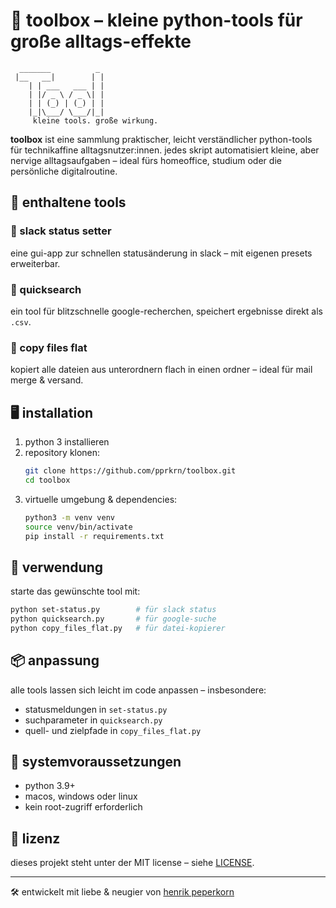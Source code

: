 # 🧰 toolbox – kleine python-tools für große alltags-effekte

```
  _______          _              
 |__   __|        | | 
    | | ___   ___ | |          
    | |/ _ \ / _ \| |        
    | | (_) | (_) | |    
    |_|\___/ \___/|_|           
     kleine tools. große wirkung.     
```

**toolbox** ist eine sammlung praktischer, leicht verständlicher python-tools für technikaffine alltagsnutzer:innen. jedes skript automatisiert kleine, aber nervige alltagsaufgaben – ideal fürs homeoffice, studium oder die persönliche digitalroutine.

## 🔧 enthaltene tools

### 🔹 slack status setter
eine gui-app zur schnellen statusänderung in slack – mit eigenen presets erweiterbar.

### 🔹 quicksearch
ein tool für blitzschnelle google-recherchen, speichert ergebnisse direkt als `.csv`.

### 🔹 copy files flat
kopiert alle dateien aus unterordnern flach in einen ordner – ideal für mail merge & versand.

## 🖥️ installation

1. python 3 installieren
2. repository klonen:
   ```bash
   git clone https://github.com/pprkrn/toolbox.git
   cd toolbox
   ```
3. virtuelle umgebung & dependencies:
   ```bash
   python3 -m venv venv
   source venv/bin/activate
   pip install -r requirements.txt
   ```

## 🚀 verwendung

starte das gewünschte tool mit:
```bash
python set-status.py        # für slack status
python quicksearch.py       # für google-suche
python copy_files_flat.py   # für datei-kopierer
```

## 📦 anpassung

alle tools lassen sich leicht im code anpassen – insbesondere:
- statusmeldungen in `set-status.py`
- suchparameter in `quicksearch.py`
- quell- und zielpfade in `copy_files_flat.py`

## 🧪 systemvoraussetzungen

- python 3.9+
- macos, windows oder linux
- kein root-zugriff erforderlich

## 📃 lizenz

dieses projekt steht unter der MIT license – siehe [LICENSE](./LICENSE).

---

🛠️ entwickelt mit liebe & neugier von [henrik peperkorn](https://pprkrn.com)
